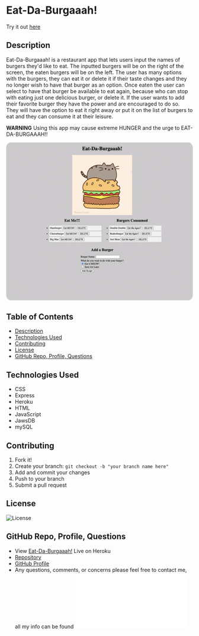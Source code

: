 # Eat-Da-Burgaaah!
Try it out [here](https://stark-river-49417.herokuapp.com/)

## Description
Eat-Da-Burgaaah! is a restaurant app that lets users input the names of burgers they'd like to eat. The inputted burgers will be on the right of the screen, the eaten burgers will be on the left. The user has many options with the burgers, they can eat it or delete it if their taste changes and they no longer wish to have that burger as an option. Once eaten the user can select to have that burger be available to eat again, because who can stop with eating just one delicious burger, or delete it. If the user wants to add their favorite burger they have the power and are encouraged to do so. They will have the option to eat it right away or put it on the list of burgers to eat and they can consume it at their leisure.

**WARNING** Using this app may cause extreme HUNGER and the urge to EAT-DA-BURGAAAH!!

![Working App](images/readme.gif)

## Table of Contents

  - [Description](#description)
  - [Technologies Used](#technologies-used)
  - [Contributing](#contributing)
  - [License](#license)
  - [GitHub Repo, Profile, Questions](#github-repo-profile-questions)

## Technologies Used
* CSS
* Express
* Heroku
* HTML
* JavaScript
* JawsDB
* mySQL

## Contributing
1. Fork it!
2. Create your branch: `git checkout -b "your branch name here"`
3. Add and commit your changes
4. Push to your branch
5. Submit a pull request

## License
![License](https://img.shields.io/badge/License-MIT-blue)

## GitHub Repo, Profile, Questions
* View [Eat-Da-Burgaaah!](https://stark-river-49417.herokuapp.com/) Live on Heroku
* [Repository](https://github.com/brandt-fricker/EatBurgers)
* [GitHub Profile](https://github.com/brandt-fricker)
* Any questions, comments, or concerns please feel free to contact me, all my info can be found ![here](images/Resume.pdf)

